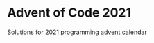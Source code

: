 # Advent of Code 2021

Solutions for 2021 programming [advent calendar](https://adventofcode.com/2021)
